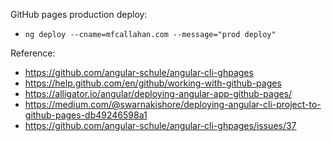 GitHub pages production deploy:

- `ng deploy --cname=mfcallahan.com --message="prod deploy"`

Reference:

- https://github.com/angular-schule/angular-cli-ghpages
- https://help.github.com/en/github/working-with-github-pages
- https://alligator.io/angular/deploying-angular-app-github-pages/
- https://medium.com/@swarnakishore/deploying-angular-cli-project-to-github-pages-db49246598a1
- https://github.com/angular-schule/angular-cli-ghpages/issues/37
